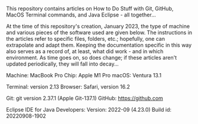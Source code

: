 This repository contains articles on How to Do Stuff with Git, GitHub, MacOS Terminal commands, and Java Eclipse - all together...

At the time of this repository's creation, January 2023, the type of machine and various pieces of the software used are given below.
The instructions in the articles refer to specific files, folders, etc.; hopefully, one can extrapolate and adapt them.
Keeping the documentation specific in this way also serves as a record of, at least, what did work - and in which environment.
As time goes on, so does change; if these articles aren't updated periodically, they will fall into decay...

Machine: MacBook Pro
         Chip:   Apple M1 Pro
         macOS:  Ventura 13.1

Terminal:         version  2.13
Browser:  Safari, version 16.2

Git:    git version 2.37.1 (Apple Git-137.1)
GitHub: https://github.com

Eclipse IDE for Java Developers: Version:  2022-09 (4.23.0)
                                 Build id: 20220908-1902
